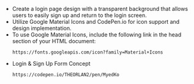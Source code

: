 <ul>
  <li>
    Create a login page design with a transparent background that allows users to easily sign up and return to the login screen.
  </li>
  <li>
    Utilize Google Material Icons and CodePen.io for icon support and design implementation.
  </li>
  <li>
    To use Google Material Icons, include the following link in the head section of your HTML document:
    <pre><code>https://fonts.googleapis.com/icon?family=Material+Icons </code></pre>
  </li>
    <li>
     Login & Sign Up Form Concept
    <pre><code>https://codepen.io/THEORLAN2/pen/MyedKo</code></pre>
  </li>
</ul>